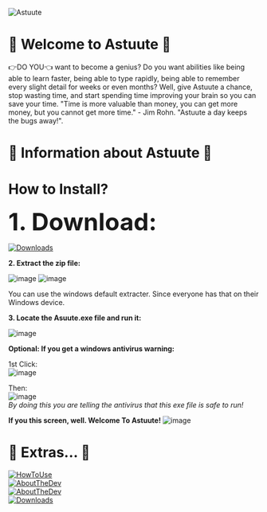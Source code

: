 ![Astuute](https://i.ibb.co/9c0VRXS/4k-Banner-Astuute.png)

👑 Welcome to Astuute 👑
===========

👉DO YOU👈 want to become a genius? Do you want abilities like being able to learn faster, being able to type rapidly, being able to remember every slight detail for weeks or even months? Well, give Astuute a chance, stop wasting time, and start spending time improving your brain so you can save your time. "Time is more valuable than money, you can get more money, but you cannot get more time." - Jim Rohn. "Astuute a day keeps the bugs away!".

👑 Information about Astuute 👑
===========

# How to Install?

<font size="20">**1. Download:**</font>

[![Downloads](https://i.ibb.co/mGPjdxh/Untitled-1.png)](https://github.com/AospRemixer/Astuute/releases/download/wpf/Astuute_v1.0.0.zip)

**2. Extract the zip file:**

![image](https://user-images.githubusercontent.com/67806882/132959197-915eff33-8da0-4921-9a84-52068e6dc096.png)
![image](https://user-images.githubusercontent.com/67806882/132959221-03966a33-fa36-4380-bcea-de75da6b16c8.png)


You can use the windows default extracter. Since everyone has that on their Windows device. 

**3. Locate the Asuute.exe file and run it:**

![image](https://user-images.githubusercontent.com/67806882/132959264-909ad243-6cb0-44d8-b75b-99e76c18dfb2.png)

**Optional: If you get a windows antivirus warning:**

1st Click:<br/>
![image](https://user-images.githubusercontent.com/67806882/132959288-d6bdb890-3bc0-4914-bd5a-3e6b16d2b73c.png)

Then:<br/>
![image](https://user-images.githubusercontent.com/67806882/132959433-18307246-76f8-4ea3-9efd-83d24e096f2e.png)
<br/>
_By doing this you are telling the antivirus that this exe file is safe to run!_

**If you this screen, well. Welcome To Astuute!**
![image](https://user-images.githubusercontent.com/67806882/132959476-a606ee4e-e031-442f-8e16-6bc477774685.png)



🧠 Extras... 🧠
===========

[![HowToUse](https://i.ibb.co/n0Cf3c8/Untitled-1.png)](https://github.com/AospRemixer/Astuute/releases/download/wpf/Astuute_v1.0.0.zip)<br/>
[![AboutTheDev](https://i.ibb.co/0hGKjDp/Untitled-1.png)](https://google.com)<br/>
[![AboutTheDev](https://i.ibb.co/zQTmZhh/Untitled-1.png)](https://google.com)<br/>
[![Downloads](https://i.ibb.co/mGPjdxh/Untitled-1.png)](https://github.com/AospRemixer/Astuute/releases/download/wpf/Astuute_v1.0.0.zip)
